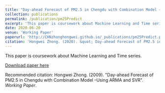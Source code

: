 ```yaml
---
title: "Day-ahead Forecast of PM2.5 in Chengdu with Combination Model –Using ARMA and SVR"
collection: publications
permalink: /publication/pm25Predict
excerpt: 'This paper is coursework about Machine Learning and Time series.'
date: 2020-06-20
venue: 'Working Paper'
paperurl: 'http://CHNzhonghongwei.github.io/_publications/pm25Predict.pdf'
citation: 'Hongwei Zhong. (2020). &quot; Day-ahead Forecast of PM2.5 in Chengdu with Combination Model –Using ARMA and SVR.&quot; <i>Working Paper</i>.'
---
```

This paper is coursework about Machine Learning and Time series.

[Download paper here](http://CHNzhonghongwei.github.io/_publications/pm25Predict.pdf)

Recommended citation: Hongwei Zhong. (2009). "Day-ahead Forecast of PM2.5 in Chengdu with Combination Model –Using ARMA and SVR".  <i>Working Paper</i>.